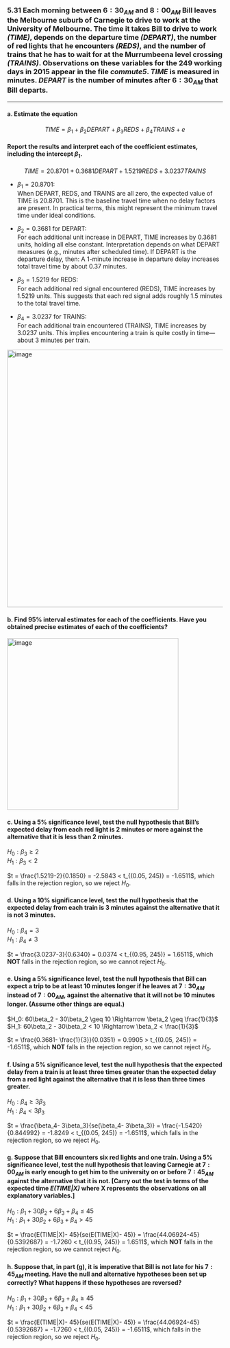 ### 5.31 Each morning between $6:30_{AM}$ and $8:00_{AM}$ Bill leaves the Melbourne suburb of Carnegie to drive to work at the University of Melbourne. The time it takes Bill to drive to work *(TIME)*, depends on the departure time *(DEPART)*, the number of red lights that he encounters *(REDS)*, and the number of trains that he has to wait for at the Murrumbeena level crossing *(TRAINS)*. Observations on these variables for the 249 working days in 2015 appear in the file *commute5*. *TIME* is measured in minutes. *DEPART* is the number of minutes after  $6:30_{AM}$ that Bill departs.
---

#### a. Estimate the equation
$$
TIME = \beta_1 + \beta_2DEPART + \beta_3REDS + \beta_4TRAINS + e
$$
#### Report the results and interpret each of the coefficient estimates, including the intercept $\beta_1$.

$$
TIME = 20.8701 + 0.3681DEPART + 1.5219REDS + 3.0237TRAINS
$$

- $\beta_1 = 20.8701$:     
When DEPART, REDS, and TRAINS are all zero, the expected value of TIME is 20.8701.
This is the baseline travel time when no delay factors are present.
In practical terms, this might represent the minimum travel time under ideal conditions.

- $\beta_2 = 0.3681$ for DEPART:     
For each additional unit increase in DEPART, TIME increases by 0.3681 units, holding all else constant.
Interpretation depends on what DEPART measures (e.g., minutes after scheduled time). If DEPART is the departure delay, then:
A 1-minute increase in departure delay increases total travel time by about 0.37 minutes.

- $\beta_3 = 1.5219$ for REDS:     
For each additional red signal encountered (REDS), TIME increases by 1.5219 units.
This suggests that each red signal adds roughly 1.5 minutes to the total travel time.

- $\beta_4 = 3.0237$ for TRAINS:     
For each additional train encountered (TRAINS), TIME increases by 3.0237 units.
This implies encountering a train is quite costly in time—about 3 minutes per train.

<img width="600" alt="image" src="https://github.com/user-attachments/assets/b9ae8e43-fc63-43d5-9fba-f35a1599fb7c" />


#### b. Find 95% interval estimates for each of the coefficients. Have you obtained precise estimates of each of the coefficients?

<img width="400" alt="image" src="https://github.com/user-attachments/assets/1dee02f2-d2af-467d-8ea0-06f8965ae726" />

#### c. Using a 5% significance level, test the null hypothesis that Bill’s expected delay from each red light is 2 minutes or more against the alternative that it is less than 2 minutes.

$H_0: \beta_3 \geq 2$    
$H_1: \beta_3 < 2$    

$t = \frac{1.5219-2}{0.1850} = -2.5843 < t_{(0.05, 245)} = -1.6511$, which falls in the rejection region, so we reject $H_0$. 

#### d. Using a 10% significance level, test the null hypothesis that the expected delay from each train is 3 minutes against the alternative that it is not 3 minutes.

$H_0: \beta_4 = 3$    
$H_1: \beta_4 \neq 3$    

$t = \frac{3.0237-3}{0.6340} = 0.0374 < t_{(0.95, 245)} = 1.6511$, which **NOT** falls in the rejection region, so we cannot reject $H_0$. 

#### e. Using a 5% significance level, test the null hypothesis that Bill can expect a trip to be at least 10 minutes longer if he leaves at $7:30_{AM}$ instead of $7:00_{AM}$, against the alternative that it will not be 10 minutes longer. (Assume other things are equal.)

$H_0: 60\beta_2 - 30\beta_2 \geq 10 \Rightarrow \beta_2 \geq \frac{1}{3}$       
$H_1: 60\beta_2 - 30\beta_2 < 10 \Rightarrow \beta_2 < \frac{1}{3}$    

$t = \frac{0.3681- \frac{1}{3}}{0.0351} = 0.9905 > t_{(0.05, 245)} = -1.6511$, which **NOT** falls in the rejection region, so we cannot reject $H_0$. 

#### f. Using a 5% significance level, test the null hypothesis that the expected delay from a train is at least three times greater than the expected delay from a red light against the alternative that it is less than three times greater.

$H_0: \beta_4 \geq 3\beta_3$        
$H_1: \beta_4 < 3\beta_3$    

$t = \frac{\beta_4- 3\beta_3}{se(\beta_4- 3\beta_3)} = \frac{-1.5420}{0.844992} = -1.8249 < t_{(0.05, 245)} = -1.6511$, which falls in the rejection region, so we reject $H_0$.

#### g. Suppose that Bill encounters six red lights and one train. Using a 5% significance level, test the null hypothesis that leaving Carnegie at $7:00_{AM}$ is early enough to get him to the university on or before $7:45_{AM}$ against the alternative that it is not. [Carry out the test in terms of the expected time *E(TIME|X)* where X represents the observations on all explanatory variables.]

$H_0: \beta_1 + 30\beta_2 + 6\beta_3 +\beta_4 \leq 45$        
$H_1: \beta_1 + 30\beta_2 + 6\beta_3 +\beta_4 > 45$      

$t = \frac{E(TIME|X)- 45}{se(E(TIME|X)- 45)} = \frac{44.06924-45}{0.5392687} = -1.7260 < t_{(0.95, 245)} = 1.6511$, which **NOT** falls in the rejection region, so we cannot reject $H_0$. 

#### h. Suppose that, in part (g), it is imperative that Bill is not late for his $7:45_{AM}$ meeting. Have the null and alternative hypotheses been set up correctly? What happens if these hypotheses are reversed?

$H_0: \beta_1 + 30\beta_2 + 6\beta_3 +\beta_4 \geq 45$        
$H_1: \beta_1 + 30\beta_2 + 6\beta_3 +\beta_4 < 45$      

$t = \frac{E(TIME|X)- 45}{se(E(TIME|X)- 45)} = \frac{44.06924-45}{0.5392687} = -1.7260 < t_{(0.05, 245)} = -1.6511$, which falls in the rejection region, so we reject $H_0$. 
